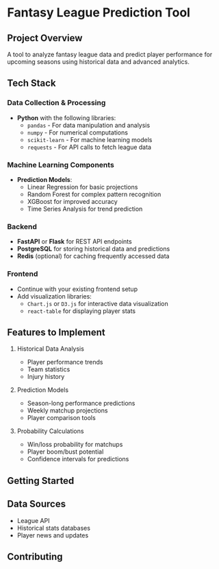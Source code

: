 # Fantasy League Prediction Tool

## Project Overview
A tool to analyze fantasy league data and predict player performance for upcoming seasons using historical data and advanced analytics.

## Tech Stack

### Data Collection & Processing
- **Python** with the following libraries:
  - `pandas` - For data manipulation and analysis
  - `numpy` - For numerical computations
  - `scikit-learn` - For machine learning models
  - `requests` - For API calls to fetch league data

### Machine Learning Components
- **Prediction Models**:
  - Linear Regression for basic projections
  - Random Forest for complex pattern recognition
  - XGBoost for improved accuracy
  - Time Series Analysis for trend prediction

### Backend
- **FastAPI** or **Flask** for REST API endpoints
- **PostgreSQL** for storing historical data and predictions
- **Redis** (optional) for caching frequently accessed data

### Frontend
- Continue with your existing frontend setup
- Add visualization libraries:
  - `Chart.js` or `D3.js` for interactive data visualization
  - `react-table` for displaying player stats

## Features to Implement
1. Historical Data Analysis
   - Player performance trends
   - Team statistics
   - Injury history

2. Prediction Models
   - Season-long performance predictions
   - Weekly matchup projections
   - Player comparison tools

3. Probability Calculations
   - Win/loss probability for matchups
   - Player boom/bust potential
   - Confidence intervals for predictions

## Getting Started


## Data Sources
- League API
- Historical stats databases
- Player news and updates

## Contributing

